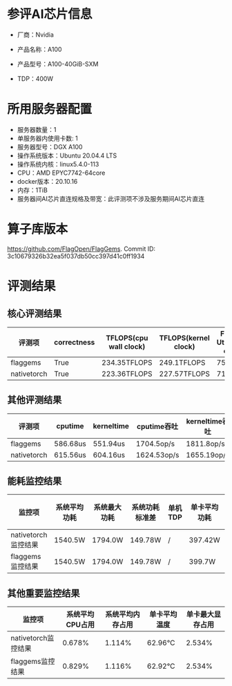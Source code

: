 # 参评AI芯片信息

* 厂商：Nvidia

* 产品名称：A100
* 产品型号：A100-40GiB-SXM
* TDP：400W

# 所用服务器配置

* 服务器数量：1
* 单服务器内使用卡数: 1
* 服务器型号：DGX A100
* 操作系统版本：Ubuntu 20.04.4 LTS
* 操作系统内核：linux5.4.0-113
* CPU：AMD EPYC7742-64core
* docker版本：20.10.16
* 内存：1TiB
* 服务器间AI芯片直连规格及带宽：此评测项不涉及服务期间AI芯片直连

# 算子库版本

https://github.com/FlagOpen/FlagGems. Commit ID: 3c10679326b32ea5f037db50cc397d41c0ff1934

# 评测结果

## 核心评测结果

| 评测项  | correctness | TFLOPS(cpu wall clock) | TFLOPS(kernel clock) | FU(FLOPS Utilization)-cputime | FU-kerneltime |
| ---- | -------------- | -------------- | ------------ | ------ | ----- |
| flaggems | True    | 234.35TFLOPS       | 249.1TFLOPS        | 75.11% | 79.84% |
| nativetorch | True    | 223.36TFLOPS      | 227.57TFLOPS      | 71.59%      | 72.94%    |

## 其他评测结果

| 评测项  | cputime | kerneltime | cputime吞吐 | kerneltime吞吐 | 无预热时延 | 预热后时延 |
| ---- | -------------- | -------------- | ------------ | ------------ | -------------- | -------------- |
| flaggems | 586.68us       | 551.94us        | 1704.5op/s | 1811.8op/s | 7012544.35us | 595.59us |
| nativetorch | 615.56us       | 604.16us        | 1624.53op/s | 1655.19op/s | 137563.58us | 743.5us |

## 能耗监控结果

| 监控项  | 系统平均功耗  | 系统最大功耗  | 系统功耗标准差 | 单机TDP | 单卡平均功耗 | 单卡最大功耗 | 单卡功耗标准差 | 单卡TDP |
| ---- | ------- | ------- | ------- | ----- | ------------ | ------------ | ------------- | ----- |
| nativetorch监控结果 | 1540.5W | 1794.0W | 149.78W   | /     | 397.42W       | 402.0W      | 4.11W        | 400W  |
| flaggems监控结果 | 1540.5W | 1794.0W | 149.78W   | /     | 399.7W       | 408.0W      | 3.88W        | 400W  |

## 其他重要监控结果

| 监控项  | 系统平均CPU占用 | 系统平均内存占用 | 单卡平均温度 | 单卡最大显存占用 |
| ---- | --------- | -------- | ------------ | -------------- |
| nativetorch监控结果 | 0.678%    | 1.114%   | 62.96°C       | 2.534%        |
| flaggems监控结果 | 0.829%    | 1.116%   | 62.92°C       | 2.534%        |
